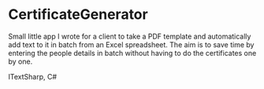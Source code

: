 # CertificateGenerator
Small little app I wrote for a client to take a PDF template and automatically add text to it in batch from an Excel spreadsheet. 
The aim is to save time by entering the people details in batch without having to do the certificates one by one.

ITextSharp, C#

